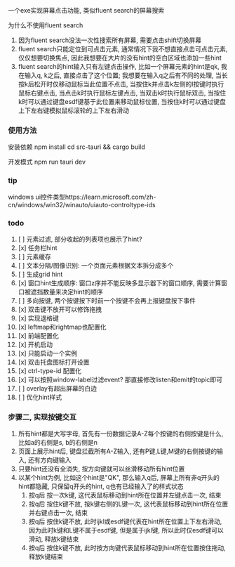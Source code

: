 一个exe实现屏幕点击功能, 类似fluent search的屏幕搜索

为什么不使用fluent search
1. 因为fluent search没法一次性搜索所有屏幕, 需要点击shift切换屏幕
1. fluent search只能定位到可点击元素, 通常情况下我不想直接点击可点击元素, 仅仅想要切换焦点, 因此我想要在大片的没有hint的空白区域也添加一些hint
1. fluent search的hint输入只有左键点击操作, 比如一个屏幕元素的hint是qk, 我在输入q, k之后, 直接点击了这个位置; 我想要在输入q之后有不同的处理, 当长按k后松开时仅移动鼠标当此位置不点击, 当按住k并点击k左侧的l按键时执行鼠标右键点击, 当点击k时执行鼠标左键点击, 当双击k时执行鼠标双击, 当按住k时可以通过键盘esdf键基于此位置来移动鼠标位置, 当按住k时可以通过键盘上下左右键模拟鼠标滚轮的上下左右滑动

### 使用方法
安装依赖
npm install
cd src-tauri && cargo build

开发模式
npm run tauri dev

### tip
windows ui控件类型https://learn.microsoft.com/zh-cn/windows/win32/winauto/uiauto-controltype-ids

### todo
1. [ ] 元素过滤, 部分收起的列表项也展示了hint?
1. [x] 任务栏hint
1. [ ] 元素缓存
1. [ ] 文本分隔/图像识别: 一个页面元素根据文本拆分成多个
1. [ ] 生成grid hint
1. [x] 窗口hint生成顺序: 窗口z序并不能反映多显示器下的窗口顺序, 需要计算窗口被遮挡数量来决定hint的顺序
1. [ ] 多向按键, 两个按键按下时前一个按键不会再上报键盘按下事件
1. [x] 双击键不放开可以修饰拖拽
1. [x] 实现退格键
1. [x] leftmap和rightmap也配置化
1. [x] 前端配置化
1. [x] 开机启动
1. [x] 只能启动一个实例
1. [x] 双击托盘图标打开设置
1. [x] ctrl-type-id 配置化
1. [x] 可以按照window-label过滤event? 那直接修改listen和emit的topic即可
1. [ ] overlay有超出屏幕的白边
1. [ ] 优化hint样式

### 步骤二, 实现按键交互
1. 所有hint都是大写字母, 首先有一份数据记录A-Z每个按键的右侧按键是什么, 比如a的右侧是s, b的右侧是n
1. 页面上展示hint后, 键盘拦截所有A-Z输入, 还有P键,L键,M键的右侧按键的输入, 还有方向键输入
1. 只要hint还没有全消失, 按方向键就可以丝滑移动所有hint位置
1. 以某个hint为例, 比如这个hint是"QK", 那么输入q后, 屏幕上所有非q开头的hint都隐藏, 只保留q开头的hint, q也有已经输入了的样式状态
    1. 按q后 按一次k键, 这代表鼠标移动到hint所在位置并左键点击一次, 结束
    1. 按q后 按住k键不放, 按k键右侧的L键一次, 这代表鼠标移动到hint所在位置并右键点击一次, 结束
    1. 按q后 按住k键不放, 此时ijkl或esdf键代表在hint所在位置上下左右滑动, 因为此时k键和L键不属于esdf键, 但是属于ijkl键, 所以此时仅esdf键可以滑动, 释放k键结束
    1. 按q后 按住k键不放, 此时按方向键代表鼠标移动到hint所在位置按住拖动, 释放k键结束
